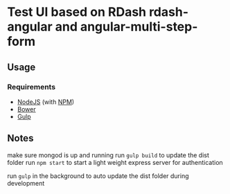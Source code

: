 # Test UI based on RDash rdash-angular and angular-multi-step-form


## Usage
### Requirements
* [NodeJS](http://nodejs.org/) (with [NPM](https://www.npmjs.org/))
* [Bower](http://bower.io)
* [Gulp](http://gulpjs.com)

## Notes
make sure mongod is up and running
run `gulp build` to update the dist folder
run `npm start` to start a light weight express server for authentication

run `gulp` in the background to auto update the dist folder during development